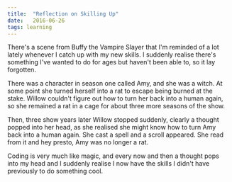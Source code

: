 ```yaml
---
title:  "Reflection on Skilling Up"
date:   2016-06-26
tags: learning
---
```


There's a scene from Buffy the Vampire Slayer that I'm reminded of a lot lately whenever I catch up with my new skills. I suddenly realise there's something I've wanted to do for ages but haven't been able to, so it lay forgotten.

There was a character in season one called Amy, and she was a witch. At some point she turned herself into a rat to escape being burned at the stake. Willow couldn't figure out how to turn her back into a human again, so she remained a rat in a cage for about three more seasons of the show.

Then, three show years later Willow stopped suddenly, clearly a thought popped into her head, as she realised she might know how to turn Amy back into a human again. She cast a spell and a scroll appeared. She read from it and hey presto, Amy was no longer a rat.

Coding is very much like magic, and every now and then a thought pops into my head and I suddenly realise I now have the skills I didn't have previously to do something cool.
